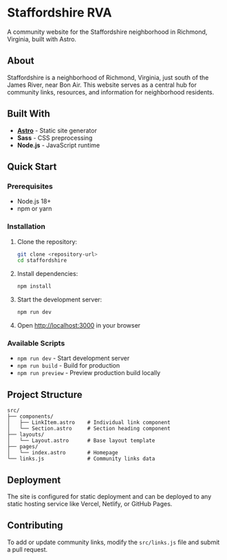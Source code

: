 # Staffordshire RVA

A community website for the Staffordshire neighborhood in Richmond, Virginia, built with Astro.

## About

Staffordshire is a neighborhood of Richmond, Virginia, just south of the James River, near Bon Air. This website serves as a central hub for community links, resources, and information for neighborhood residents.

## Built With

- **[Astro](https://astro.build/)** - Static site generator
- **Sass** - CSS preprocessing
- **Node.js** - JavaScript runtime

## Quick Start

### Prerequisites

- Node.js 18+ 
- npm or yarn

### Installation

1. Clone the repository:
   ```bash
   git clone <repository-url>
   cd staffordshire
   ```

2. Install dependencies:
   ```bash
   npm install
   ```

3. Start the development server:
   ```bash
   npm run dev
   ```

4. Open [http://localhost:3000](http://localhost:3000) in your browser

### Available Scripts

- `npm run dev` - Start development server
- `npm run build` - Build for production
- `npm run preview` - Preview production build locally

## Project Structure

```
src/
├── components/
│   ├── LinkItem.astro    # Individual link component
│   └── Section.astro     # Section heading component
├── layouts/
│   └── Layout.astro      # Base layout template
├── pages/
│   └── index.astro       # Homepage
└── links.js              # Community links data
```

## Deployment

The site is configured for static deployment and can be deployed to any static hosting service like Vercel, Netlify, or GitHub Pages.

## Contributing

To add or update community links, modify the `src/links.js` file and submit a pull request.